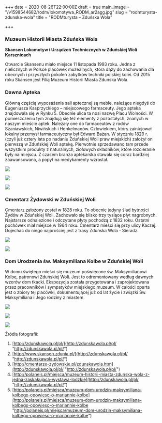 +++
date = 2020-08-26T22:00:00Z
draft = true
main_image = "/v1598544682/rodm/lokomotywa_RODM_ar2agg.jpg"
slug = "rodmturysta-zdunska-wola"
title = "RODMturysta – Zduńska Wola"

+++
### **Muzeum Historii Miasta Zduńska Wola**

**Skansen Lokomotyw i Urządzeń Technicznych w Zduńskiej Woli Karsznicach**

Otwarcie Skansenu miało miejsce 11 listopada 1993 roku. Jedna z nielicznych w Polsce placówek muzealnych, która dąży do zachowania dla obecnych i przyszłych pokoleń zabytków techniki polskiej kolei. Od 2015 roku Skansen jest Filią Muzeum Historii Miasta Zduńska Wola.

### **Dawna Apteka**

Główną częścią wyposażenia sali aptecznej są meble, należące niegdyś do Eugeniusza Kasprzyckiego – miejscowego farmaceuty. Jego apteka znajdowała się w Rynku 5. Obecnie ulica ta nosi nazwę Placu Wolności. W pomieszczeniu tym znajdują się też elementy z pozostałych, znanych w naszym mieście aptek. Należały one do farmaceutów z rodów Szaniawskich, Niwińskich i Henkelmanów. Człowiekiem, który zainicjował lokalny przemysł farmaceutyczny był Edward Bażan. W styczniu 1829 r. (czyli już cztery lata po nadaniu Zduńskiej Woli praw miejskich) założył on pierwszą w Zduńskiej Woli aptekę. Pierwotnie sprzedawano tam przede wszystkim produkty z naturalnych, ziołowych składników, które rozcieranie były na miejscu. Z czasem branża aptekarska stawała się coraz bardziej zaawansowana, a popyt na medykamenty wzrastał.

![](https://res.cloudinary.com/inspro/image/upload/v1598545548/rodm/Apteka_1_syjlxc.jpg)

![](https://res.cloudinary.com/inspro/image/upload/v1598545590/rodm/Apteka_2_RODM_rpvqqw.jpg)

![](https://res.cloudinary.com/inspro/image/upload/v1598545912/rodm/Apteka_3_RODM_pgj4qa.jpg)

### **Cmentarz Żydowski w Zduńskiej Woli**

Cmentarz założony został w 1828 roku. To obecnie jedyny ślad bytności Żydów w Zduńskiej Woli. Zachowało się blisko trzy tysiące płyt nagrobnych. Najstarsze odnalezione i odczytane płyty pochodzą z 1832 roku. Ostatni pochówek miał miejsce w 1964 roku. Cmentarz mieści się przy ulicy Kaczej. Dojechać do niego najprościej jest z trasy Zduńska Wola - Sieradz.

![](https://res.cloudinary.com/inspro/image/upload/v1598560871/rodm/Cmentarz_%C5%BBydowski_1_bzessa.jpg)

![](https://res.cloudinary.com/inspro/image/upload/v1598560906/rodm/Cmentarz_%C5%BBydowski_2_hhqigd.jpg)

### **Dom Urodzenia św. Maksymiliana Kolbe w Zduńskiej Woli**

W domu świętego mieści się muzeum poświęcone św. Maksymilianowi Kolbe, patronowi Zduńskiej Woli. Jest to odremontowany według dawnych wzorów dom tkacki. Ekspozycja została przygotowana i zaprojektowana przez pracowników i sympatyków miejskiego muzeum. W całości oparta jest o zbiory tej placówki, dokumentującej już od lat życie i związki Św. Maksymiliana i Jego rodziny z miastem.

![](https://res.cloudinary.com/inspro/image/upload/v1598561885/rodm/Dom_Kolbe_ndog0c.jpg)

![](https://res.cloudinary.com/inspro/image/upload/v1598562009/rodm/Dom_Kolbe_2_szzsj7.jpg)

![](https://res.cloudinary.com/inspro/image/upload/v1598562072/rodm/Dom_Kolbe_3_kbnzxz.jpg)

Źródła fotografii:

1. [http://zdunskawola.pl/pl/](http://zdunskawola.pl/pl/ "http://zdunskawola.pl/pl/")
2. [http://www.skansen.zdunia.pl/](http://zdunskawola.pl/pl/ "http://zdunskawola.pl/pl/")
3. [http://cmentarze-zydowskie.pl/zdunskawola.htm](http://zdunskawola.pl/pl/ "http://zdunskawola.pl/pl/")
4. [http://polaneis.pl/miejsca/muzeum-historii-miasta-zdunska-wola-z-jedna-zaskakujaca-wystawa-lodzkie](http://zdunskawola.pl/pl/ "http://zdunskawola.pl/pl/") 
5. [http://polaneis.pl/miejsca/muzeum-dom-urodzin-maksymiliana-kolbego-opowiesc-o-mariannie-kolbe](http://polaneis.pl/miejsca/muzeum-dom-urodzin-maksymiliana-kolbego-opowiesc-o-mariannie-kolbe "http://polaneis.pl/miejsca/muzeum-dom-urodzin-maksymiliana-kolbego-opowiesc-o-mariannie-kolbe") 